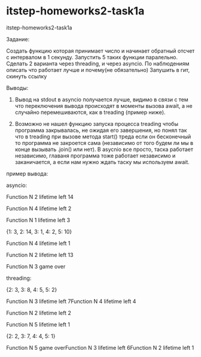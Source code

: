 # itstep-homeworks2-task1a
itstep-homeworks2-task1a

Задание:

Создать функцию которая принимает число и начинает обратный отсчет с интервалом в 1 секунду. Запустить 5 таких функции паралельно. Сделать 2 варианта через threading, и через asyncio.
По наблюдениям описать что работает лучше и почему(не обязательно)
Запушить в гит, скинуть ссылку

Выводы:

1. Вывод на stdout в asyncio получается лучше, видимо в связи с тем что переключения вывода происходят в моменты вызова await, а не случайно перемешиваются, как в treading (пример ниже).

2. Возможно не нашел функцию запуска процесса treading чтобы программа закрывалась, не ожидая его завершения, но понял так что в treading при вызове метода start() треда если он бесконечный то программа не закроется сама (независимо от того будем ли мы в конце вызывать .join() или нет). 
В asycnio все просто, таска работает независимо, главаня программа тоже работает независимо и заканичается, а если нам нужно ждать таску мы используем await.


пример вывода:

asyncio:

Function N 2 lifetime left 14

Function N 4 lifetime left 2

Function N 1 lifetime left 3

{1: 3, 2: 14, 3: 1, 4: 2, 5: 10}

Function N 4 lifetime left 1

Function N 2 lifetime left 13

Function N 3 game over



threading: 

{2: 3, 3: 8, 4: 5, 5: 2}

Function N 3 lifetime left 7Function N 4 lifetime left 4

Function N 2 lifetime left 2

Function N 5 lifetime left 1





{2: 2, 3: 7, 4: 4, 5: 1}

Function N 5 game overFunction N 3 lifetime left 6Function N 2 lifetime left 1


